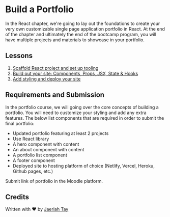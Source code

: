 # Build a Portfolio

In the React chapter, we're going to lay out the foundations to create your very own customizable single page application portfolio in React. At the end of the chapter and ultimately the end of the bootcamp program, you will have multiple projects and materials to showcase in your portfolio.
## Lessons

1. [Scaffold React project and set up tooling](https://github.com/FrontEndFoxes/school-curriculum/tree/main/8-react/1-scaffold-site)
2. [Build out your site: Components, Props, JSX, State & Hooks](https://github.com/FrontEndFoxes/school-curriculum/tree/main/8-react/2-components-props-state)
3. [Add styling and deploy your site](https://github.com/FrontEndFoxes/school-curriculum/tree/main/8-react/3-styling-deployment)

## Requirements and Submission

In the portfolio course, we will going over the core concepts of building a portfolio. You will need to customize your styling and add any extra features. The below list components that are required in order to submit the final portfolio:

- Updated portfolio featuring at least 2 projects
- Use React library
- A hero component with content
- An about component with content
- A portfolio list component
- A footer component
- Deployed site to hosting platform of choice (Netlify, Vercel, Heroku, Github pages, etc.)

Submit link of portfolio in the Moodle platform.

## Credits

Written with ♥️ by [Jaeriah Tay](https://www.twitter.com/jaeriahtay)